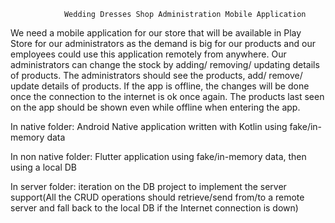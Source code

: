                 Wedding Dresses Shop Administration Mobile Application
We need a mobile application for our store that will be available in Play Store for our administrators as the demand is big for our products and our employees could use this application remotely from anywhere.
Our administrators can change the stock by adding/ removing/ updating details of products. The administrators should see the products, add/ remove/ update details of products. If the app is offline, the changes will be done once the connection to the internet is ok once again. The products last seen on the app should be shown even while offline when entering the app.


In native folder: Android Native application written with Kotlin using fake/in-memory data

In non native folder: Flutter application using fake/in-memory data, then using a local DB

In server folder: iteration on the DB project to implement the server support(All the CRUD operations should retrieve/send from/to a remote server and fall back to the local DB if the Internet connection is down)
